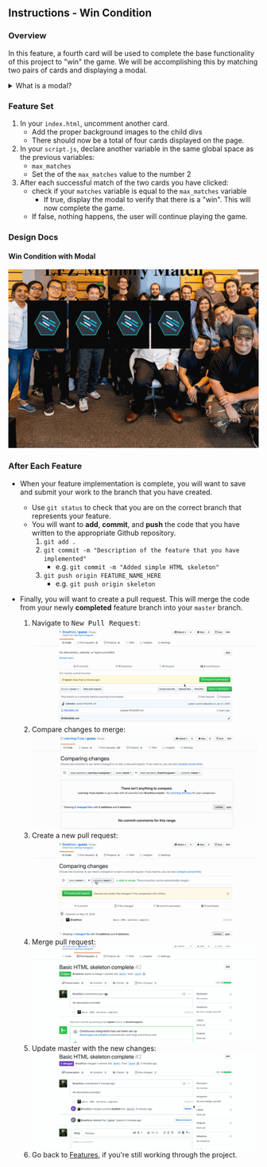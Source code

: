 Instructions - Win Condition
--

### Overview

In this feature, a fourth card will be used to complete the base functionality of this project to "win" the game. We will be accomplishing this by matching two pairs of cards and displaying a modal.

<details>
   <summary>What is a modal?</summary> It is good to think of a modal as simply an element that is hidden and then shown to display information to the user, or to allow them to interact with the page for a specific purpose. (A good example of a modal is a pop up on any number of websites that asks you to register for an account). For the purposes of this project, create a div with text that informs the user they have won, and provide them with a button (or a div that is shaped like a button because they are easy to style) which they can click to restart the game and play again. It is also recommended that you hide and show the modal using the same .hidden class that you are using to hide the back of the cards when they are clicked. HINT the jQuery .addClass() and .removeClass() are very helpful for this.

</details>

### Feature Set

1. In your `index.html`, uncomment another card.
    - Add the proper background images to the child divs
    - There should now be a total of four cards displayed on the page.
2. In your `script.js`, declare another variable in the same global space as the previous variables:
    - `max_matches`
    - Set the of the `max_matches` value to the number 2
3. After each successful match of the two cards you have clicked:
    - check if your `matches` variable is equal to the `max_matches` variable
      - If true, display the modal to verify that there is a "win". This will now complete the game.
    - If false, nothing happens, the user will continue playing the game.

### Design Docs

#### Win Condition with Modal
![win condition](../feature-gifs/win-condition.gif)




### After Each Feature

- When your feature implementation is complete, you will want to save and submit your work to the branch that you have created.
  - Use `git status` to check that you are on the correct branch that represents your feature.
  - You will want to **add**, **commit**, and **push** the code that you have written to the appropriate Github repository.
    1. `git add .`
    2. `git commit -m "Description of the feature that you have implemented"`
       - e.g. `git commit -m "Added simple HTML skeleton"`
    3. `git push origin FEATURE_NAME_HERE`
       - e.g. `git push origin skeleton`

- Finally, you will want to create a pull request. This will merge the code from your newly **completed** feature branch into your `master` branch.

  1. Navigate to <kbd>New Pull Request</kbd>:
  ![Navigate to pull requests](../post-feature/navigate-to-pull-request.gif)
  2. Compare changes to merge:
  ![Compare changes to merge](../post-feature/compare-changes.gif)
  3. Create a new pull request:
  ![Create new pull request](../post-feature/create-pull-request.gif)
  4. Merge pull request:
  ![Merge pull request](../post-feature/merge-pull-request.gif)
  5. Update master with the new changes:
  ![Update master](../post-feature/pull-new-changes.gif)
  6. Go back to [Features](../../README.md#features), if you're still working through the project.

